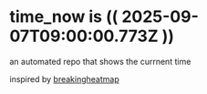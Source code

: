 # time_now is (( 2025-09-07T09:00:00.773Z ))

an automated repo that shows the currnent time

inspired by [breakingheatmap](https://github.com/breakingheatmap/breakingheatmap)